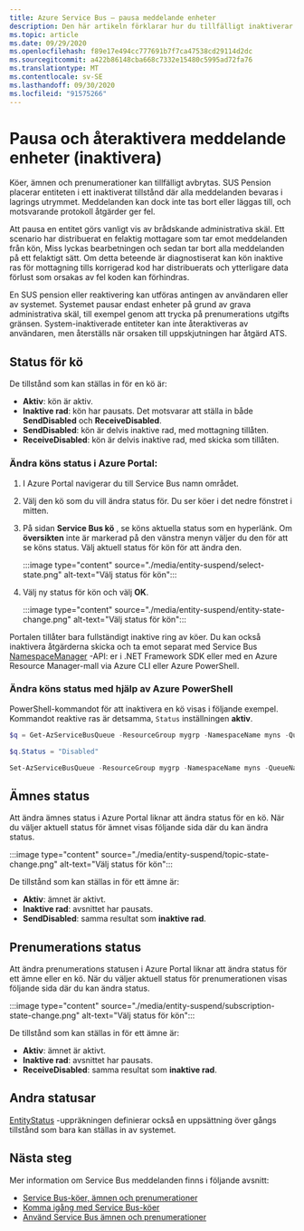 ```yaml
---
title: Azure Service Bus – pausa meddelande enheter
description: Den här artikeln förklarar hur du tillfälligt inaktiverar och återaktiverar Azure Service Bus meddelande enheter (köer, ämnen och prenumerationer).
ms.topic: article
ms.date: 09/29/2020
ms.openlocfilehash: f89e17e494cc777691b7f7ca47538cd29114d2dc
ms.sourcegitcommit: a422b86148cba668c7332e15480c5995ad72fa76
ms.translationtype: MT
ms.contentlocale: sv-SE
ms.lasthandoff: 09/30/2020
ms.locfileid: "91575266"
---
```

# <a name="suspend-and-reactivate-messaging-entities-disable"></a>Pausa och återaktivera meddelande enheter (inaktivera)

Köer, ämnen och prenumerationer kan tillfälligt avbrytas. SUS Pension placerar entiteten i ett inaktiverat tillstånd där alla meddelanden bevaras i lagrings utrymmet. Meddelanden kan dock inte tas bort eller läggas till, och motsvarande protokoll åtgärder ger fel.

Att pausa en entitet görs vanligt vis av brådskande administrativa skäl. Ett scenario har distribuerat en felaktig mottagare som tar emot meddelanden från kön, Miss lyckas bearbetningen och sedan tar bort alla meddelanden på ett felaktigt sätt. Om detta beteende är diagnostiserat kan kön inaktive ras för mottagning tills korrigerad kod har distribuerats och ytterligare data förlust som orsakas av fel koden kan förhindras.

En SUS pension eller reaktivering kan utföras antingen av användaren eller av systemet. Systemet pausar endast enheter på grund av grava administrativa skäl, till exempel genom att trycka på prenumerations utgifts gränsen. System-inaktiverade entiteter kan inte återaktiveras av användaren, men återställs när orsaken till uppskjutningen har åtgärd ATS.

## <a name="queue-status"></a>Status för kö 
De tillstånd som kan ställas in för en kö är:

-   **Aktiv**: kön är aktiv.
-   **Inaktive rad**: kön har pausats. Det motsvarar att ställa in både **SendDisabled** och **ReceiveDisabled**. 
-   **SendDisabled**: kön är delvis inaktive rad, med mottagning tillåten.
-   **ReceiveDisabled**: kön är delvis inaktive rad, med skicka som tillåten.

### <a name="change-the-queue-status-in-the-azure-portal"></a>Ändra köns status i Azure Portal: 

1. I Azure Portal navigerar du till Service Bus namn området. 
1. Välj den kö som du vill ändra status för. Du ser köer i det nedre fönstret i mitten. 
1. På sidan **Service Bus kö** , se köns aktuella status som en hyperlänk. Om **översikten** inte är markerad på den vänstra menyn väljer du den för att se köns status. Välj aktuell status för kön för att ändra den. 

    :::image type="content" source="./media/entity-suspend/select-state.png" alt-text="Välj status för kön":::
4. Välj ny status för kön och välj **OK**. 

    :::image type="content" source="./media/entity-suspend/entity-state-change.png" alt-text="Välj status för kön":::
    
Portalen tillåter bara fullständigt inaktive ring av köer. Du kan också inaktivera åtgärderna skicka och ta emot separat med Service Bus [NamespaceManager](/dotnet/api/microsoft.servicebus.namespacemanager) -API: er i .NET Framework SDK eller med en Azure Resource Manager-mall via Azure CLI eller Azure PowerShell.

### <a name="change-the-queue-status-using-azure-powershell"></a>Ändra köns status med hjälp av Azure PowerShell
PowerShell-kommandot för att inaktivera en kö visas i följande exempel. Kommandot reaktive ras är detsamma, `Status` inställningen **aktiv**.

```powershell
$q = Get-AzServiceBusQueue -ResourceGroup mygrp -NamespaceName myns -QueueName myqueue

$q.Status = "Disabled"

Set-AzServiceBusQueue -ResourceGroup mygrp -NamespaceName myns -QueueName myqueue -QueueObj $q
```

## <a name="topic-status"></a>Ämnes status
Att ändra ämnes status i Azure Portal liknar att ändra status för en kö. När du väljer aktuell status för ämnet visas följande sida där du kan ändra status. 

:::image type="content" source="./media/entity-suspend/topic-state-change.png" alt-text="Välj status för kön":::

De tillstånd som kan ställas in för ett ämne är:
- **Aktiv**: ämnet är aktivt.
- **Inaktive rad**: avsnittet har pausats.
- **SendDisabled**: samma resultat som **inaktive rad**.

## <a name="subscription-status"></a>Prenumerations status
Att ändra prenumerations statusen i Azure Portal liknar att ändra status för ett ämne eller en kö. När du väljer aktuell status för prenumerationen visas följande sida där du kan ändra status. 

:::image type="content" source="./media/entity-suspend/subscription-state-change.png" alt-text="Välj status för kön":::

De tillstånd som kan ställas in för ett ämne är:
- **Aktiv**: ämnet är aktivt.
- **Inaktive rad**: avsnittet har pausats.
- **ReceiveDisabled**: samma resultat som **inaktive rad**.

## <a name="other-statuses"></a>Andra statusar
[EntityStatus](/dotnet/api/microsoft.servicebus.messaging.entitystatus) -uppräkningen definierar också en uppsättning över gångs tillstånd som bara kan ställas in av systemet. 


## <a name="next-steps"></a>Nästa steg

Mer information om Service Bus meddelanden finns i följande avsnitt:

* [Service Bus-köer, ämnen och prenumerationer](service-bus-queues-topics-subscriptions.md)
* [Komma igång med Service Bus-köer](service-bus-dotnet-get-started-with-queues.md)
* [Använd Service Bus ämnen och prenumerationer](service-bus-dotnet-how-to-use-topics-subscriptions.md)

[1]: ./media/entity-suspend/entity-state-change.png

